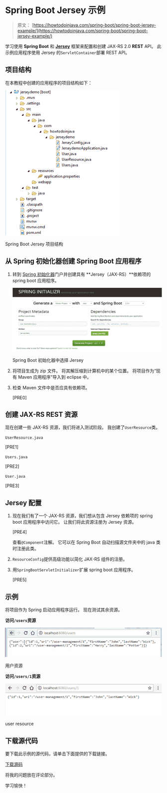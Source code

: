 # Spring Boot Jersey 示例

> 原文： [https://howtodoinjava.com/spring-boot/spring-boot-jersey-example/](https://howtodoinjava.com/spring-boot/spring-boot-jersey-example/)

学习使用 **Spring Boot** 和 [**Jersey**](//howtodoinjava.com/jersey-jax-rs-tutorials/) 框架来配置和创建 JAX-RS 2.0 **REST** API。 此示例应用程序使用 Jersey 的`ServletContainer`部署 REST API。

## 项目结构

在本教程中创建的应用程序的项目结构如下：

![Spring Boot Jersey Project Structure](img/1196cdcf4c702f5c7cdf8b406a18cd2c.jpg)

Spring Boot Jersey 项目结构

## 从 Spring 初始化器创建 Spring Boot 应用程序

1.  转到 [Spring 初始化器](https://start.spring.io/)门户并创建具有 **Jersey（JAX-RS）**依赖项的 spring boot 应用程序。

    ![Select Jersey in Spring Boot Initializr](img/ed125bf607ef36429085f73a1a098f02.jpg)

    Spring Boot 初始化器中选择 Jersey

2.  将项目生成为 zip 文件。 将其解压缩到计算机中的某个位置。 将项目作为“现有 Maven 应用程序”导入到 eclipse 中。
3.  检查 Maven 文件中是否应具有依赖项。

    [PRE0] 

## 创建 JAX-RS REST 资源

现在创建一些 JAX-RS 资源，我们将进入测试阶段。 我创建了`UserResource`类。

`UserResource.java`

[PRE1]

`Users.java`

[PRE2]

`User.java`

[PRE3]

## Jersey 配置

1.  现在我们有了一个 JAX-RS 资源，我们想从包含 Jersey 依赖项的 spring boot 应用程序中访问它。 让我们将此资源注册为 Jersey 资源。

    [PRE4]

    查看`@Component`注解。 它可以在 Spring Boot 自动扫描源文件夹中的 java 类时注册此类。

2.  `ResourceConfig`提供高级功能以简化 JAX-RS 组件的注册。
3.  用`SpringBootServletInitializer`扩展 spring boot 应用程序。

    [PRE5]

## 示例

将项目作为 Spring 启动应用程序运行。 现在测试其余资源。

**访问`/users`资源**

![users resource](img/770c5e10ddc69d4d890412bb1f1d8e6f.jpg)

用户资源

**访问`/users/1`资源**

![user resource](img/de791550fb7a8a4f1bafefdb9f7b83f0.jpg)

user resource

## 下载源代码

要下载此示例的源代码，请单击下面提供的下载链接。

[下载源码](//howtodoinjava.com/wp-content/downloads/jerseydemo.zip)

将我的问题放在评论部分。

学习愉快！